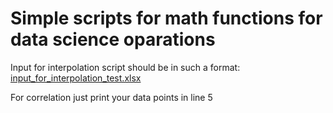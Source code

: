 # Simple scripts for math functions for data science oparations

Input for interpolation script should be in such a format: [input_for_interpolation_test.xlsx](https://github.com/user-attachments/files/15919510/input_for_interpolation_test.xlsx)

For correlation just print your data points in line 5
